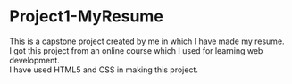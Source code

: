 # Project1-MyResume
This is a capstone project created by me in which I have made my resume.<br>
I got this project from an online course which I used for learning web development.<br>
I have used HTML5 and CSS in making this project.
